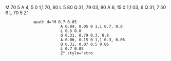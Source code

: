 M 70 5
                A 4, 5 0 1,1 70, 80
                L 5 80
                Q 31, 79 03, 80
                A 6, 15 0 1,1 03, 6
                Q 31, 7 50 6
                L 70 5
                Z"



                <path d="M 0.7 0.05
                            A 0.04, 0.05 0 1,1 0.7, 0.8
                            L 0.5 0.8
                            Q 0.31, 0.79 0.3, 0.8
                            A 0.06, 0.15 0 1,1 0.3, 0.06
                            Q 0.31, 0.07 0.5 0.06
                            L 0.7 0.05
                            Z" style="stro